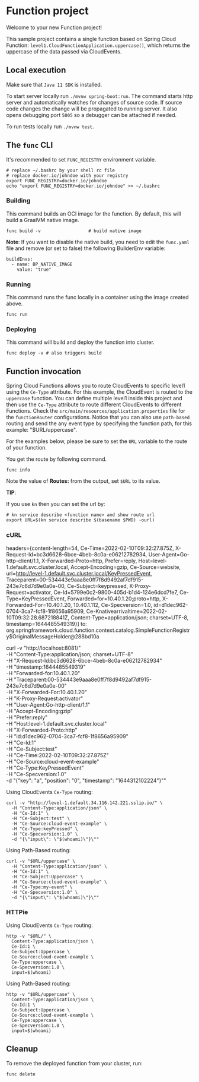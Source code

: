 # Function project

Welcome to your new Function project!

This sample project contains a single function based on Spring Cloud Function: `level1.CloudFunctionApplication.uppercase()`, which returns the uppercase of the data passed via CloudEvents.

## Local execution

Make sure that `Java 11 SDK` is installed.

To start server locally run `./mvnw spring-boot:run`.
The command starts http server and automatically watches for changes of source code.
If source code changes the change will be propagated to running server. It also opens debugging port `5005`
so a debugger can be attached if needed.

To run tests locally run `./mvnw test`.

## The `func` CLI

It's recommended to set `FUNC_REGISTRY` environment variable.

```shell script
# replace ~/.bashrc by your shell rc file
# replace docker.io/johndoe with your registry
export FUNC_REGISTRY=docker.io/johndoe
echo "export FUNC_REGISTRY=docker.io/johndoe" >> ~/.bashrc
```

### Building

This command builds an OCI image for the function. By default, this will build a GraalVM native image.

```shell script
func build -v                  # build native image
```

**Note**: If you want to disable the native build, you need to edit the `func.yaml` file and
remove (or set to false) the following BuilderEnv variable:
```
buildEnvs:
  - name: BP_NATIVE_IMAGE
    value: "true"
```


### Running

This command runs the func locally in a container
using the image created above.

```shell script
func run
```

### Deploying

This command will build and deploy the function into cluster.

```shell script
func deploy -v # also triggers build
```

## Function invocation

Spring Cloud Functions allows you to route CloudEvents to specific level1 using the `Ce-Type` attribute.
For this example, the CloudEvent is routed to the `uppercase` function. You can define multiple level1 inside this project
and then use the `Ce-Type` attribute to route different CloudEvents to different Functions.
Check the `src/main/resources/application.properties` file for the `functionRouter` configurations.
Notice that you can also use `path-based` routing and send the any event type by specifying the function path,
for this example: "$URL/uppercase".

For the examples below, please be sure to set the `URL` variable to the route of your function.

You get the route by following command.

```shell script
func info
```

Note the value of **Routes:** from the output, set `$URL` to its value.

__TIP__:

If you use `kn` then you can set the url by:

```shell script
# kn service describe <function name> and show route url
export URL=$(kn service describe $(basename $PWD) -ourl)
```

### cURL

headers={content-length=54, Ce-Time=2022-02-10T09:32:27.875Z, X-Request-Id=bc3d6628-6bce-4beb-8c0a-e06212782934, User-Agent=Go-http-client/1.1, X-Forwarded-Proto=http, Prefer=reply, Host=level-1.default.svc.cluster.local, Accept-Encoding=gzip, Ce-Source=website, uri=http://level-1.default.svc.cluster.local/KeyPressedEvent, Traceparent=00-534443e9aaa8e0ff7f8d9492af7df915-243e7c6d7d9e0a0e-00, Ce-Subject=keypressed, K-Proxy-Request=activator, Ce-Id=5799e0c2-9800-405d-b1d4-124e6dcd7fe7, Ce-Type=KeyPressedEvent, Forwarded=for=10.40.1.20;proto=http, X-Forwarded-For=10.40.1.20, 10.40.1.112, Ce-Specversion=1.0, id=d1dec962-0704-3ca7-fcf8-1f8656a95909, Ce-Knativearrivaltime=2022-02-10T09:32:28.687218841Z, Content-Type=application/json; charset=UTF-8, timestamp=1644485549319}] to: org.springframework.cloud.function.context.catalog.SimpleFunctionRegistry$OriginalMessageHolder@288bd10a

curl -v "http://localhost:8081/" \
-H "Content-Type:application/json; charset=UTF-8" \
-H "X-Request-Id:bc3d6628-6bce-4beb-8c0a-e06212782934" \
-H "timestamp:1644485549319" \
-H "Forwarded-for:10.40.1.20" \
-H "Traceparent:00-534443e9aaa8e0ff7f8d9492af7df915-243e7c6d7d9e0a0e-00" \
-H "X-Forwarded-For:10.40.1.20" \
-H "K-Proxy-Request:activator" \
-H "User-Agent:Go-http-client/1.1" \
-H "Accept-Encoding:gzip" \
-H "Prefer:reply" \
-H "Host:level-1.default.svc.cluster.local" \
-H "X-Forwarded-Proto:http" \
-H "id:d1dec962-0704-3ca7-fcf8-1f8656a95909" \
-H "Ce-Id:1" \
-H "Ce-Subject:test" \
-H "Ce-Time:2022-02-10T09:32:27.875Z" \
-H "Ce-Source:cloud-event-example" \
-H "Ce-Type:KeyPressedEvent" \
-H "Ce-Specversion:1.0" \
-d "{\"key\": \"a\", \"position\": \"0\", \"timestamp\": \"1644312102224\"}\""

Using CloudEvents `Ce-Type` routing:
```shell script
curl -v "http://level-1.default.34.116.142.221.sslip.io/" \
  -H "Content-Type:application/json" \
  -H "Ce-Id:1" \
  -H "Ce-Subject:test" \
  -H "Ce-Source:cloud-event-example" \
  -H "Ce-Type:keyPressed" \
  -H "Ce-Specversion:1.0" \
  -d "{\"input\": \"$(whoami)\"}\""
```

Using Path-Based routing:
```shell script
curl -v "$URL/uppercase" \
  -H "Content-Type:application/json" \
  -H "Ce-Id:1" \
  -H "Ce-Subject:Uppercase" \
  -H "Ce-Source:cloud-event-example" \
  -H "Ce-Type:my-event" \
  -H "Ce-Specversion:1.0" \
  -d "{\"input\": \"$(whoami)\"}\""
```

### HTTPie

Using CloudEvents `Ce-Type` routing:
```shell script
http -v "$URL/" \
  Content-Type:application/json \
  Ce-Id:1 \
  Ce-Subject:Uppercase \
  Ce-Source:cloud-event-example \
  Ce-Type:uppercase \
  Ce-Specversion:1.0 \
  input=$(whoami)
```

Using Path-Based routing:
```shell script
http -v "$URL/uppercase" \
  Content-Type:application/json \
  Ce-Id:1 \
  Ce-Subject:Uppercase \
  Ce-Source:cloud-event-example \
  Ce-Type:uppercase \
  Ce-Specversion:1.0 \
  input=$(whoami)
```

## Cleanup

To remove the deployed function from your cluster, run:

```shell
func delete
```
